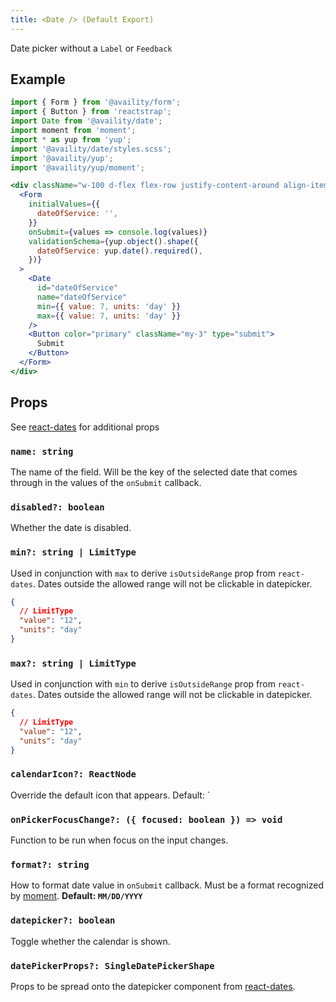 ```yaml
---
title: <Date /> (Default Export)
---
```


Date picker without a `Label` or `Feedback`

## Example

```jsx live=true viewCode=true
import { Form } from '@availity/form';
import { Button } from 'reactstrap';
import Date from '@availity/date';
import moment from 'moment';
import * as yup from 'yup';
import '@availity/date/styles.scss';
import '@availity/yup';
import '@availity/yup/moment';

<div className="w-100 d-flex flex-row justify-content-around align-items-center">
  <Form
    initialValues={{
      dateOfService: '',
    }}
    onSubmit={values => console.log(values)}
    validationSchema={yup.object().shape({
      dateOfService: yup.date().required(),
    })}
  >
    <Date
      id="dateOfService"
      name="dateOfService"
      min={{ value: 7, units: 'day' }}
      max={{ value: 7, units: 'day' }}
    />
    <Button color="primary" className="my-3" type="submit">
      Submit
    </Button>
  </Form>
</div>
```

## Props

See [react-dates](https://github.com/airbnb/react-dates#singledatepicker) for additional props

### `name: string`

The name of the field. Will be the key of the selected date that comes through in the values of the `onSubmit` callback.

### `disabled?: boolean`

Whether the date is disabled.

### `min?: string | LimitType`

Used in conjunction with `max` to derive `isOutsideRange` prop from `react-dates`. Dates outside the allowed range will not be clickable in datepicker.

```json hideCopy=true
{
  // LimitType
  "value": "12",
  "units": "day"
}
```

### `max?: string | LimitType`

Used in conjunction with `min` to derive `isOutsideRange` prop from `react-dates`. Dates outside the allowed range will not be clickable in datepicker.

```json hideCopy=true
{
  // LimitType
  "value": "12",
  "units": "day"
}
```

### `calendarIcon?: ReactNode`

Override the default icon that appears. Default: `<Icon name="calendar" />

### `onPickerFocusChange?: ({ focused: boolean }) => void`

Function to be run when focus on the input changes.

### `format?: string`

How to format date value in `onSubmit` callback. Must be a format recognized by [moment](https://momentjs.com/docs/#/displaying/format/). **Default: `MM/DD/YYYY`**

### `datepicker?: boolean`

Toggle whether the calendar is shown.

### `datePickerProps?: SingleDatePickerShape`

Props to be spread onto the datepicker component from [react-dates](https://github.com/airbnb/react-dates#singledatepicker).
